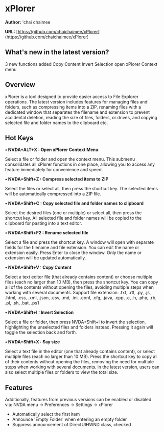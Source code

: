 # xPlorer

**Author:** 'chai chaimee

**URL:** [https://github.com/chaichaimee/xPlorer](https://github.com/chaichaimee/xPlorer)

## What's new in the latest version?

3 new functions added
Copy Content
Invert Selection
open xPlorer Context menu

## Overview

xPlorer is a tool designed to provide easier access to File Explorer operations.
The latest version includes features for managing files and folders, such as compressing items into a ZIP, renaming files with a dedicated window that separates the filename and extension to prevent accidental deletion, reading the size of files, folders, or drives, and copying selected file and folder names to the clipboard etc.

## Hot Keys

**• NVDA+ALT+X : Open xPlorer Context Menu**

Select a file or folder and open the context menu. This submenu consolidates all xPlorer functions in one place, allowing you to access any feature immediately for convenience and speed.

**• NVDA+Shift+Z : Compress selected items to ZIP**

Select the files or select all, then press the shortcut key.
The selected items will be automatically compressed into a ZIP file.

**• NVDA+Shift+C : Copy selected file and folder names to clipboard**

Select the desired files (one or multiple) or select all, then press the shortcut key.
All selected file and folder names will be copied to the clipboard for pasting into a text editor.

**• NVDA+Shift+F2 : Rename selected file**

Select a file and press the shortcut key.
A window will open with separate fields for the filename and file extension.
You can edit the name or extension easily.
Press Enter to close the window.
Only the name or extension will be updated automatically.

**• NVDA+Shift+V : Copy Content**

Select a text editor file (that already contains content) or choose multiple files (each no larger than 10 MB), then press the shortcut key.
You can copy all of the contents without opening the files, avoiding multiple steps when working with several documents.
Support file extension: .txt, .rtf, .py, .js, .html, .css, .xml, .json, .csv, .md, .ini, .conf, .cfg, .java, .cpp, .c, .h, .php, .rb, .pl, .sh, .bat, .ps1

**• NVDA+Shift+I : Invert Selection**

Select a file or folder, then press NVDA+Shift+I to invert the selection, highlighting the unselected files and folders instead. Pressing it again will toggle the selection back and forth.

**• NVDA+Shift+X : Say size**

Select a text file in the editor (one that already contains content), or select multiple files (each no larger than 10 MB).
Press the shortcut key to copy all of their contents without opening the files, removing the need for multiple steps when working with several documents.
In the latest version, users can also select multiple files or folders to view the total size.

## Features

Additionally, features from previous versions can be enabled or disabled via:
NVDA menu → Preferences → Settings → xPlorer

* Automatically select the first item
* Announce 'Empty Folder' when entering an empty folder
* Suppress announcement of DirectUIHWND class, checked
